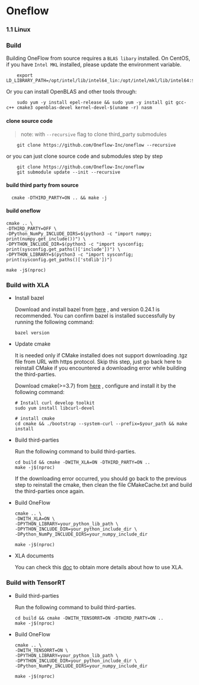 # Oneflow

### 1.1 Linux 

### Build

Building OneFlow from source requires a `BLAS libary` installed. On CentOS, if you have `Intel MKL` installed, please update the environment variable. 

```
    export LD_LIBRARY_PATH=/opt/intel/lib/intel64_lin:/opt/intel/mkl/lib/intel64:$LD_LIBRARY_PATH
```

Or you can install OpenBLAS and other tools through:

```
    sudo yum -y install epel-release && sudo yum -y install git gcc-c++ cmake3 openblas-devel kernel-devel-$(uname -r) nasm
```

#### clone source code

> note: with `--recursive` flag to clone third_party submodules

```
    git clone https://github.com/Oneflow-Inc/oneflow --recursive
```

or you can just clone source code and submodules step by step

```
    git clone https://github.com/Oneflow-Inc/oneflow
    git submodule update --init --recursive
```

#### build third party from source

```
  cmake -DTHIRD_PARTY=ON .. && make -j
```

#### build oneflow

```
cmake .. \
-DTHIRD_PARTY=OFF \
-DPython_NumPy_INCLUDE_DIRS=$(python3 -c "import numpy; print(numpy.get_include())") \
-DPYTHON_INCLUDE_DIR=$(python3 -c "import sysconfig; print(sysconfig.get_paths()['include'])") \
-DPYTHON_LIBRARY=$(python3 -c "import sysconfig; print(sysconfig.get_paths()['stdlib'])")

make -j$(nproc)
```

### Build with XLA

- Install bazel

  Download and install bazel from [here](https://docs.bazel.build/versions/1.0.0/bazel-overview.html) , and version 0.24.1 is recommended. You can confirm bazel is installed successfully by running the following command:

  ```shell
  bazel version
  ```

- Update cmake

  It is needed only if CMake installed does not support downloading .tgz file from URL with https protocol. Skip this step, just go back here to reinstall CMake if you encountered a downloading error while building the third-parties.

  Download cmake(>=3.7) from [here](https://cmake.org/download/) , configure and install it by the following command:

  ```shell
  # Install curl develop toolkit
  sudo yum install libcurl-devel
 
  # install cmake
  cd cmake && ./bootstrap --system-curl --prefix=$your_path && make install
  ```

- Build third-parties

  Run the following command to build third-parties.

  ```shell
  cd build && cmake -DWITH_XLA=ON -DTHIRD_PARTY=ON ..
  make -j$(nproc)
  ```

  If the downloading error occurred, you should go back to the previous step to reinstall the cmake, then clean the file CMakeCache.txt and build the third-parties once again.

- Build OneFlow

  ```shell
  cmake .. \
  -DWITH_XLA=ON \
  -DPYTHON_LIBRARY=your_python_lib_path \
  -DPYTHON_INCLUDE_DIR=your_python_include_dir \
  -DPython_NumPy_INCLUDE_DIRS=your_numpy_include_dir
  
  make -j$(nproc)
  ```

- XLA documents

  You can check this [doc](./oneflow/xrt/README.md) to obtain more details about how to use XLA.

### Build with TensorRT

- Build third-parties

  Run the following command to build third-parties.

  ```shell
  cd build && cmake -DWITH_TENSORRT=ON -DTHIRD_PARTY=ON ..
  make -j$(nproc)
  ```
- Build OneFlow

  ```shell
  cmake .. \
  -DWITH_TENSORRT=ON \
  -DPYTHON_LIBRARY=your_python_lib_path \
  -DPYTHON_INCLUDE_DIR=your_python_include_dir \
  -DPython_NumPy_INCLUDE_DIRS=your_numpy_include_dir

  make -j$(nproc)
  ```
